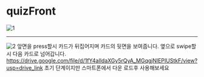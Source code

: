 # quizFront
![1](https://github.com/jeonghawook/quizFront/assets/126029736/6291ff4e-02ed-4a55-bb73-05ce405dd9e2)


---
![2](https://github.com/jeonghawook/quizFront/assets/126029736/7f098233-5e0a-40ce-a689-4bd475eaa445)
앞면을 press할시 카드가 뒤집어지며 카드의 뒷면을 보여줍니다. 옆으로 swipe할시 다음 카드로 넘어갑니다.
https://drive.google.com/file/d/1fY4aIldaXGy5rQyA_MGqgjNlEPIUStkF/view?usp=drive_link
초기 단계이지만 스마트폰에서 다운 로드후 사용해보세요
